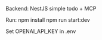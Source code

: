 Backend: NestJS simple todo + MCP

Run:
  npm install
  npm run start:dev

Set OPENAI_API_KEY in .env
